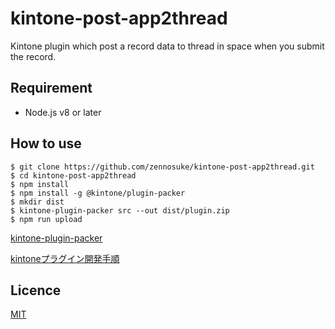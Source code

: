 # kintone-post-app2thread

Kintone plugin which post a record data to thread in space when you submit the record.

## Requirement

- Node.js v8 or later

## How to use

```
$ git clone https://github.com/zennosuke/kintone-post-app2thread.git
$ cd kintone-post-app2thread
$ npm install
$ npm install -g @kintone/plugin-packer
$ mkdir dist
$ kintone-plugin-packer src --out dist/plugin.zip
$ npm run upload
```

[kintone-plugin-packer](https://developer.cybozu.io/hc/ja/articles/360000910783)

[kintoneプラグイン開発手順](https://developer.cybozu.io/hc/ja/articles/203455680)

## Licence

[MIT](https://github.com/tcnksm/tool/blob/master/LICENCE)
